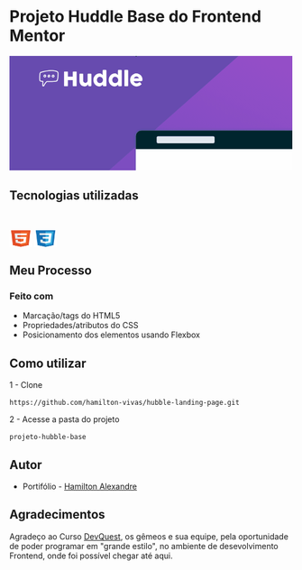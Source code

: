 # Projeto Huddle Base do Frontend Mentor

[<img src="./src/hubble.gif" alt="gif do projeto game stuka ace">](https://www.frontendmentor.io/challenges/huddle-landing-page-with-a-single-introductory-section-B_2Wvxgi0)

## Tecnologias utilizadas

<div style="display: inline_block"><br>

<img align="center" alt="HTML" height="30" width="40"
src="https://raw.githubusercontent.com/devicons/devicon/master/icons/html5/html5-original.svg">
<img align="center" alt="CSS" height="30" width="40" 
src="https://raw.githubusercontent.com/devicons/devicon/master/icons/css3/css3-original.svg">
</div>

## Meu Processo

### Feito com

- Marcação/tags do HTML5
- Propriedades/atributos do CSS
- Posicionamento dos elementos usando Flexbox

## Como utilizar

1 - Clone

```
https://github.com/hamilton-vivas/hubble-landing-page.git
```

2 - Acesse a pasta do projeto

```
projeto-hubble-base
```
## Autor

- Portifólio - [Hamilton Alexandre](https://hamilton-vivas.github.io/portfolio-simplificado/)

## Agradecimentos

Agradeço ao Curso [DevQuest](https://devemdobro.com/devquest-starter/), os gêmeos e sua equipe, pela oportunidade de poder programar em "grande estilo", no ambiente de desevolvimento Frontend, onde foi possível chegar até aqui.
